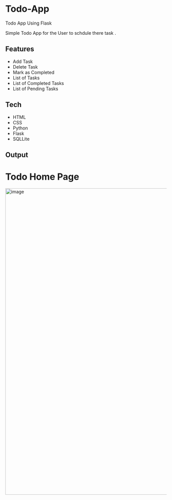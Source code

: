 # Todo-App
Todo App Using Flask

Simple Todo App for the User to schdule there task .

## Features

- Add Task
- Delete Task
- Mark as Completed
- List of Tasks
- List of Completed Tasks
- List of Pending Tasks

## Tech
- HTML
- CSS
- Python
- Flask
- SQLLite


## Output 

# Todo Home Page

<img width="958" alt="image" src="https://user-images.githubusercontent.com/34549801/194780922-a8ab1224-3c8c-48b0-bf9c-9b6b221510bd.png">
